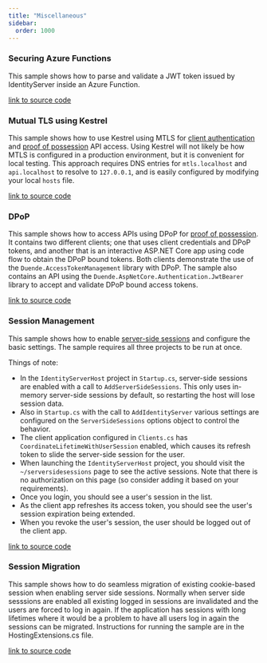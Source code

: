 ```yaml
---
title: "Miscellaneous"
sidebar:
  order: 1000
---
```


### Securing Azure Functions

This sample shows how to parse and validate a JWT token issued by IdentityServer inside an Azure Function.

[link to source code](https://github.com/DuendeSoftware/Samples/tree/main/various/JwtSecuredAzureFunction)

### Mutual TLS using Kestrel

This sample shows how to use Kestrel using MTLS
for [client authentication](/identityserver/v7/tokens/authentication/mtls)
and [proof of possession](/identityserver/v7/tokens/pop) API access.
Using Kestrel will not likely be how MTLS is configured in a production environment, but it is convenient for local
testing.
This approach requires DNS entries for `mtls.localhost` and `api.localhost` to resolve to `127.0.0.1`, and is easily
configured by modifying your local `hosts` file.

[link to source code](https://github.com/DuendeSoftware/Samples/tree/main/IdentityServer/v7/MTLS)

### DPoP

This sample shows how to access APIs using DPoP for [proof of possession](/identityserver/v7/tokens/pop/dpop).
It contains two different clients; one that uses client credentials and DPoP tokens, and another that is an interactive
ASP.NET Core app using code flow to obtain the DPoP bound tokens. Both clients demonstrate the use of the
`Duende.AccessTokenManagement` library with DPoP.
The sample also contains an API using the `Duende.AspNetCore.Authentication.JwtBearer` library to accept and validate
DPoP bound access tokens.

[link to source code](https://github.com/DuendeSoftware/Samples/tree/main/IdentityServer/v7/DPoP)

### Session Management

This sample shows how to enable [server-side sessions](/identityserver/v7/ui/server_side_sessions) and configure the
basic settings.
The sample requires all three projects to be run at once.

Things of note:

* In the `IdentityServerHost` project in `Startup.cs`, server-side sessions are enabled with a call to
  `AddServerSideSessions`. This only uses in-memory server-side sessions by default, so restarting the host will lose
  session data.
* Also in `Startup.cs` with the call to `AddIdentityServer` various settings are configured on the `ServerSideSessions`
  options object to control the behavior.
* The client application configured in `Clients.cs` has `CoordinateLifetimeWithUserSession` enabled, which causes its
  refresh token to slide the server-side session for the user.
* When launching the `IdentityServerHost` project, you should visit the `~/serversidesessions` page to see the active
  sessions. Note that there is no authorization on this page (so consider adding it based on your requirements).
* Once you login, you should see a user's session in the list.
* As the client app refreshes its access token, you should see the user's session expiration being extended.
* When you revoke the user's session, the user should be logged out of the client app.

[link to source code](https://github.com/DuendeSoftware/Samples/tree/main/IdentityServer/v7/SessionManagement)

### Session Migration

This sample shows how to do seamless migration of existing cookie-based session when enabling server side sessions.
Normally when server side sesssions are enabled all existing logged in sessions are invalidated
and the users are forced to log in again. If the application has sessions with long lifetimes where it would be a
problem to have all users log in again the sessions can be migrated. Instructions for running the
sample are in the HostingExtensions.cs file.

[link to source code](https://github.com/DuendeSoftware/Samples/tree/main/IdentityServer/v7/SessionMigration)
